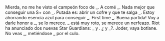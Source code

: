 Mierda, no me he visto el campeón foco de _.
A comé _.
Nada mejor que conseguir una S+ con _.
Putada es: abrir un cofre y que te salga _.
Estoy ahorrando esencia azul para conseguir _.
First time _.
Buena partida! Voy a darle honor a _, se lo merece.
_ está muy roto, se merece un nerfeazo.
Riot ha anunciado dos nuevas Star Guardians: _ y _.
¿_ y _?. Joder, vaya botlane.
No veas _, metiéndose _ por el culo.
